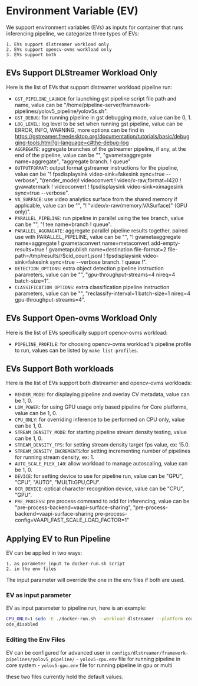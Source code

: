 # Environment Variable (EV)
We support environment variables (EVs) as inputs for container that runs inferencing pipeline, we categorize three types of EVs:

    1. EVs support dlstreamer workload only
    2. EVs support opencv-ovms workload only
    3. EVs support both

## EVs Support DLStreamer Workload Only
Here is the list of EVs that support dlstreamer workload pipeline run:

- `GST_PIPELINE_LAUNCH`: for launching gst pipeline script file path and name, value can be "/home/pipeline-server/framework-pipelines/yolov5_pipeline/yolov5s.sh".
- `GST_DEBUG`: for running pipeline in gst debugging mode, value can be 0, 1.
- `LOG_LEVEL`: log level to be set when running gst pipeline, value can be ERROR, INFO, WARNING, more options can be find in https://gstreamer.freedesktop.org/documentation/tutorials/basic/debugging-tools.html?gi-language=c#the-debug-log
- `AGGREGATE`: aggregate branches of the gstreamer pipeline, if any, at the end of the pipeline, value can be "", "gvametaaggregate name=aggregate", "aggregate branch. ! queue"
- `OUTPUTFORMAT`: output format gstreamer instructions for the pipeline, value can be "! fpsdisplaysink video-sink=fakesink sync=true --verbose", "(render_mode)! videoconvert ! video/x-raw,format=I420 ! gvawatermark ! videoconvert ! fpsdisplaysink video-sink=ximagesink sync=true --verbose".
- `VA_SURFACE`: use video analytics surface from the shared memory if applicable, value can be "", "! "video/x-raw(memory:VASurface)" (GPU only)".
- `PARALLEL_PIPELINE`: run pipeline in parallel using the tee branch, value can be "", "! tee name=branch ! queue".
- `PARALLEL_AGGRAGATE`: aggregate parallel pipeline results together, paired use with PARALLEL_PIPELINE, value can be "", "! gvametaaggregate name=aggregate ! gvametaconvert name=metaconvert add-empty-results=true ! gvametapublish name=destination file-format=2 file-path=/tmp/results/r$cid_count.jsonl ! fpsdisplaysink video-sink=fakesink sync=true --verbose branch. ! queue !".
- `DETECTION_OPTIONS`: extra object detection pipeline instruction parameters, value can be "", "gpu-throughput-streams=4 nireq=4 batch-size=1".
- `CLASSIFICATION_OPTIONS`: extra classification pipeline instruction parameters, value can be "", "reclassify-interval=1 batch-size=1 nireq=4 gpu-throughput-streams=4".

## EVs Support Open-ovms Workload Only
Here is the list of EVs specifically support opencv-ovms workload:

- `PIPELINE_PROFILE`: for choosing opencv-ovms workload's pipeline profile to run, values can be listed by `make list-profiles`.

## EVs Support Both workloads
Here is the list of EVs support both dlstreamer and opencv-ovms workloads:
- `RENDER_MODE`: for displaying pipeline and overlay CV metadata, value can be 1, 0.
- `LOW_POWER`: for using GPU usage only based pipeline for Core platforms, value can be 1, 0.
- `CPU_ONLY`: for overriding inference to be performed on CPU only, value can be 1, 0.
- `STREAM_DENSITY_MODE`: for starting pipeline stream density testing, value can be 1, 0.
- `STREAM_DENSITY_FPS`: for setting stream density target fps value, ex: 15.0.
- `STREAM_DENSITY_INCREMENTS`:for setting incrementing number of pipelines for running stream density, ex: 1.
- `AUTO_SCALE_FLEX_140`: allow workload to manage autoscaling, value can be 1, 0.
- `DEVICE`: for setting device to use for pipeline run, value can be "GPU", "CPU", "AUTO", "MULTI:GPU,CPU".
- `OCR_DEVICE`: optical character recognition device, value can be "CPU", "GPU".
- `PRE_PROCESS`: pre process command to add for inferencing, value can be "pre-process-backend=vaapi-surface-sharing", "pre-process-backend=vaapi-surface-sharing pre-process-config=VAAPI_FAST_SCALE_LOAD_FACTOR=1"

## Applying EV to Run Pipeline
EV can be applied in two ways:

    1. as parameter input to docker-run.sh script
    2. in the env files

The input parameter will override the one in the env files if both are used.

### EV as input parameter
EV as input parameter to pipeline run, here is an example:

```bash
CPU_ONLY=1 sudo -E ./docker-run.sh --workload dlstreamer --platform core --inputsrc rtsp://127.0.0.1:8554/camera_0 --ocr_disabled --barc
ode_disabled
```

### Editing the Env Files
EV can be configured for advanced user in `configs/dlstreamer/framework-pipelines/yolov5_pipeline/`
    - `yolov5-cpu.env` file for running pipeline in core system
    - `yolov5-gpu.env` file for running pipeline in gpu or multi

these two files currently hold the default values.
